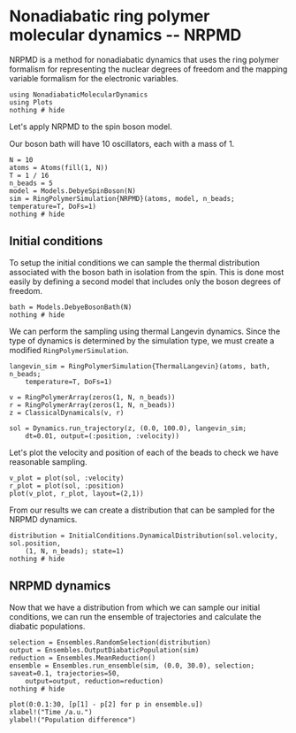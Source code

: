 # Nonadiabatic ring polymer molecular dynamics -- NRPMD

NRPMD is a method for nonadiabatic dynamics that uses the ring polymer formalism
for representing the nuclear degrees of freedom and the mapping variable formalism
for the electronic variables.

```@example nrpmd
using NonadiabaticMolecularDynamics
using Plots
nothing # hide
```

Let's apply NRPMD to the spin boson model.

Our boson bath will have 10 oscillators, each with a mass of 1.
```@example nrpmd
N = 10
atoms = Atoms(fill(1, N))
T = 1 / 16
n_beads = 5
model = Models.DebyeSpinBoson(N)
sim = RingPolymerSimulation{NRPMD}(atoms, model, n_beads; temperature=T, DoFs=1)
nothing # hide
```

## Initial conditions

To setup the initial conditions we can sample the thermal distribution associated with the
boson bath in isolation from the spin.
This is done most easily by defining a second model that includes only the boson
degrees of freedom.
```@example nrpmd
bath = Models.DebyeBosonBath(N)
nothing # hide
```

We can perform the sampling using thermal Langevin dynamics.
Since the type of dynamics is determined by the simulation type,
we must create a modified `RingPolymerSimulation`.
```@example nrpmd
langevin_sim = RingPolymerSimulation{ThermalLangevin}(atoms, bath, n_beads;
    temperature=T, DoFs=1)

v = RingPolymerArray(zeros(1, N, n_beads))
r = RingPolymerArray(zeros(1, N, n_beads))
z = ClassicalDynamicals(v, r)

sol = Dynamics.run_trajectory(z, (0.0, 100.0), langevin_sim;
    dt=0.01, output=(:position, :velocity))
```

Let's plot the velocity and position of each of the beads to check we have reasonable
sampling.
```@example nrpmd
v_plot = plot(sol, :velocity)
r_plot = plot(sol, :position)
plot(v_plot, r_plot, layout=(2,1))
```

From our results we can create a distribution that can be sampled for the NRPMD dynamics.
```@example nrpmd
distribution = InitialConditions.DynamicalDistribution(sol.velocity, sol.position,
    (1, N, n_beads); state=1)
nothing # hide
```

## NRPMD dynamics

Now that we have a distribution from which we can sample our initial conditions,
we can run the ensemble of trajectories and calculate the diabatic populations.
```@example nrpmd
selection = Ensembles.RandomSelection(distribution)
output = Ensembles.OutputDiabaticPopulation(sim)
reduction = Ensembles.MeanReduction()
ensemble = Ensembles.run_ensemble(sim, (0.0, 30.0), selection; saveat=0.1, trajectories=50,
    output=output, reduction=reduction)
nothing # hide
```

```@example nrpmd
plot(0:0.1:30, [p[1] - p[2] for p in ensemble.u])
xlabel!("Time /a.u.")
ylabel!("Population difference")
```

